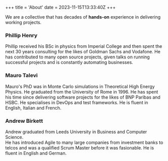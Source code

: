 +++
title = 'About'
date = 2023-11-15T13:33:40Z
+++

We are a collective that has decades of __hands-on__ experience in delivering working projects.

### Phillip Henry
Phillip received his BSc in physics from Imperial College and then spent the next 30 years consulting for the likes of Goldman Sachs and Vodafone.
He has contributed to many open source projects, given talks on running successful projects and is constantly automating businesses.

### Mauro Talevi
Mauro's PhD was in Monte Carlo simulations in Theoretical High Energy Physics. He graduated from the University of Rome in 1996.
He has spent his time since delivering software projects for the likes of BNP Paribas and HSBC.
He specialises in DevOps and test frameworks.
He is fluent in English, Italian and French.

### Andrew Birkett
Andrew graduated from Leeds University in Business and Computer Science.  
He has introduced Agile to many large companies from investment banks to telcos and was a qualified Scrum Master before it was fasionable.
He is fluent in English and German.
